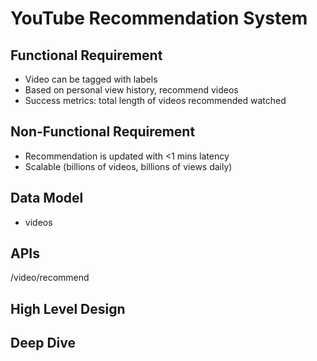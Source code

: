 # YouTube Recommendation System

## Functional Requirement
- Video can be tagged with labels
- Based on personal view history, recommend videos
- Success metrics: total length of videos recommended watched

## Non-Functional Requirement
- Recommendation is updated with <1 mins latency
- Scalable (billions of videos, billions of views daily)

## Data Model
- videos

## APIs
/video/recommend

## High Level Design
## Deep Dive